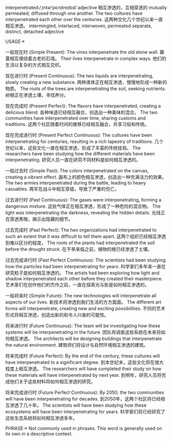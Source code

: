 interpenetrated:/ˌɪntərˈpɛnɪtreɪtɪd/
adjective
相互渗透的，互相穿透的
mutually permeated; diffused through one another.
The two cultures have interpenetrated each other over the centuries. 这两种文化几个世纪以来一直相互渗透。
intermingled, interlaced, interwoven, permeated
separate, distinct, detached
adjective

USAGE->

一般现在时 (Simple Present):
The vines interpenetrate the old stone wall. 藤蔓相互缠绕着古老的石墙。
Their lives interpenetrate in complex ways.  他们的生活以复杂的方式相互交织。


现在进行时 (Present Continuous):
The two liquids are interpenetrating, slowly creating a new substance.  两种液体正在相互渗透，慢慢地形成一种新的物质。
The roots of the trees are interpenetrating the soil, seeking nutrients.  树根正在渗透土壤，寻找养分。


现在完成时 (Present Perfect):
The flavors have interpenetrated, creating a delicious blend.  各种味道已经相互融合，创造出一种美味的混合。
The two communities have interpenetrated over time, sharing customs and traditions.  这两个社区随着时间的推移已经相互融合，共享习俗和传统。


现在完成进行时 (Present Perfect Continuous):
The cultures have been interpenetrating for centuries, resulting in a rich tapestry of traditions.  几个世纪以来，这些文化一直在相互渗透，形成了丰富的传统挂毯。
The researchers have been studying how the different materials have been interpenetrating.  研究人员一直在研究不同材料是如何相互渗透的。


一般过去时 (Simple Past):
The colors interpenetrated on the canvas, creating a vibrant effect.  画布上的颜色相互渗透，创造出一种充满活力的效果。
The two armies interpenetrated during the battle, leading to heavy casualties.  两军在战斗中相互穿插，导致了严重的伤亡。


过去进行时 (Past Continuous):
The gases were interpenetrating, forming a dangerous mixture.  这些气体正在相互渗透，形成了一种危险的混合物。
The light was interpenetrating the darkness, revealing the hidden details.  光线正在穿透黑暗，揭示出隐藏的细节。


过去完成时 (Past Perfect):
The two organizations had interpenetrated to such an extent that it was difficult to tell them apart.  这两个组织已经相互渗透到难以区分的程度。
The roots of the plants had interpenetrated the soil before the drought struck.  在干旱来临之前，植物的根已经渗透了土壤。


过去完成进行时 (Past Perfect Continuous):
The scientists had been studying how the particles had been interpenetrating for years.  科学家们多年来一直在研究粒子是如何相互渗透的。
The artists had been exploring how light and shadow interpenetrated each other before they created their masterpiece.  艺术家们在创作他们的杰作之前，一直在探索光与影是如何相互渗透的。


一般将来时 (Simple Future):
The new technologies will interpenetrate all aspects of our lives.  新技术将渗透到我们生活的方方面面。
The different art forms will interpenetrate, creating new and exciting possibilities.  不同的艺术形式将相互渗透，创造出新的和令人兴奋的可能性。


将来进行时 (Future Continuous):
The team will be investigating how these systems will be interpenetrating in the future.  团队将调查这些系统在未来将如何相互渗透。
The architects will be designing buildings that interpenetrate the natural environment.  建筑师们将设计与自然环境相互渗透的建筑。


将来完成时 (Future Perfect):
By the end of the century, these cultures will have interpenetrated to a significant degree.  到本世纪末，这些文化将在很大程度上相互渗透。
The researchers will have completed their study on how these materials will have interpenetrated by next year.  到明年，研究人员将完成他们关于这些材料将如何相互渗透的研究。


将来完成进行时 (Future Perfect Continuous):
By 2050, the two communities will have been interpenetrating for decades.  到2050年，这两个社区将已经相互渗透了几十年。
The scientists will have been studying how these ecosystems will have been interpenetrating for years.  科学家们将已经研究了这些生态系统将如何相互渗透多年。



PHRASE->
Not commonly used in phrases.  This word is generally used on its own in a descriptive context.


